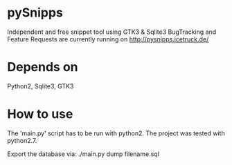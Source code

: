 pySnipps
========
Independent and free snippet tool using GTK3 &amp; Sqlite3
BugTracking and Feature Requests are currently running on http://pysnipps.icetruck.de/


Depends on
==========
Python2, Sqlite3, GTK3


How to use
==========
The 'main.py' script has to be run with python2. The project was tested with python2.7.

Export the database via: ./main.py dump filename.sql
